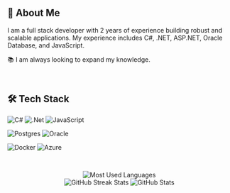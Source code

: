 ## 🚀 About Me 
I am a full stack developer with 2 years of experience building robust and scalable applications. 
My experience includes C#, .NET, ASP.NET, Oracle Database, and JavaScript. <br/>

📚 I am always looking to expand my knowledge.

<br/>

## 🛠 Tech Stack  
![C#](https://img.shields.io/badge/c%23-%23239120.svg?style=for-the-badge&logo=csharp&logoColor=white) ![.Net](https://img.shields.io/badge/.NET-5C2D91?style=for-the-badge&logo=.net&logoColor=white) ![JavaScript](https://img.shields.io/badge/javascript-%23323330.svg?style=for-the-badge&logo=javascript&logoColor=%23F7DF1E)  

![Postgres](https://img.shields.io/badge/postgres-%23316192.svg?style=for-the-badge&logo=postgresql&logoColor=white) ![Oracle](https://img.shields.io/badge/Oracle-F80000?style=for-the-badge&logo=oracle&logoColor=white)  

![Docker](https://img.shields.io/badge/docker-%230db7ed.svg?style=for-the-badge&logo=docker&logoColor=white) ![Azure](https://img.shields.io/badge/azure-%230072C6.svg?style=for-the-badge&logo=microsoftazure&logoColor=white)


<br/>
<p align="center">
    <img src="https://github-readme-stats.vercel.app/api/top-langs/?username=JoaoVic7or&layout=compact&theme=dark" alt="Most Used Languages">
    <br/>
    <img src="https://github-readme-streak-stats.herokuapp.com/?user=JoaoVic7or&theme=dark&hide_border=false" alt="GitHub Streak Stats">
    <img src="https://github-readme-stats.vercel.app/api?username=JoaoVic7or&show_icons=true&theme=dark" alt="GitHub Stats">
</p>
